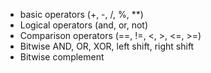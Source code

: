 - basic operators (+, -, /, %, **)
- Logical operators (and, or, not)
- Comparison operators (==, !=, <, >, <=, >=)
- Bitwise AND, OR, XOR, left shift, right shift
- Bitwise complement
